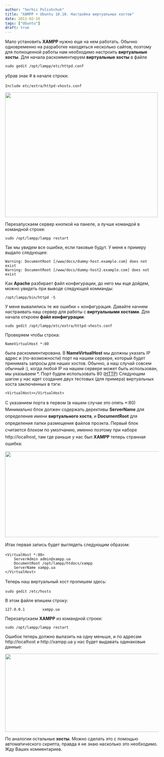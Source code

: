 ```yaml
---
author: "Serhii Polishchuk"
title: "XAMPP + Ubuntu 10.10. Настройка виртуальных хостов"
date: 2011-02-16
tags: ["Ubuntu"]
draft: true
---
```

<!--more-->
<p>Мало установить <strong>XAMPP</strong> нужно еще на нем работать. Обычно одновременно на разработке находяться несколько сайтов, поэтому для полноценной работы нам необходимо настроить <strong>виртуальные хосты</strong>.<!--more--> Для начала раскомментируем <strong>виртуальные хосты</strong> в файле</p>

<pre>
<code class="bash">sudo gedit /opt/lampp/etc/httpd.conf</code></pre>

<p><span style="line-height: 1.6em;">убрав знак # в начале строки:</span></p>

<pre>
<code>Include etc/extra/httpd-vhosts.conf</code></pre>

<p><img alt="" class="img-responsive" src="/uploads/2011/02/vhost.png" style="width: 500px; height: 409px;" /></p>

<p>Перезапускаем сервер кнопкой на панеле, а лучше командой в командной строке:</p>

<pre>
<code class="bash">sudo /opt/lampp/lampp restart</code></pre>

<p>Так мы увидем все ошибки, если таковые будут. У меня к примеру выдало следующее:</p>

<pre>
<code class="bash">Warning: DocumentRoot [/www/docs/dummy-host.example.com] does not exist
Warning: DocumentRoot [/www/docs/dummy-host2.example.com] does not exist</code></pre>

<p>Как <strong>Apache</strong> разбирает файл конфигурации, до него мы еще дойдем, можно увидеть при выводе следующей комманды:</p>

<pre>
<code class="bash">/opt/lampp/bin/httpd -S</code></pre>

<p>У меня вывалились те же ошибки + конфигурация. Давайте начнем настраивать наш сервер для работы с <strong>виртуальными хостами</strong>. Для начала откроем <strong>файл конфигурации</strong>:</p>

<pre>
<code class="bash">sudo gedit /opt/lampp/etc/extra/httpd-vhosts.conf</code></pre>

<p>Проверяем чтобы строка:</p>

<pre>
<code>NameVirtualHost *:80</code></pre>

<p>была раскомментирована. В <strong>NameVirtualHost</strong> мы должны указать IP адрес и (по-возможности) порт на нашем сервере, который будет принимать запросы для наших хостов. Обычно, а наш случай совсем обычный :), когда любой IP на нашем сервере может быть использован, мы указываем *. Порт будем использовать 80 (<a href="http://ru.wikipedia.org/wiki/%D0%A1%D0%BF%D0%B8%D1%81%D0%BE%D0%BA_%D0%BF%D0%BE%D1%80%D1%82%D0%BE%D0%B2_TCP_%D0%B8_UDP" target="_blank">HTTP</a>) Следующим шагом у нас идет создание двух тестовых (для примера) виртуальных хоста заключенных в тэги:</p>

<pre>
<code>&lt;VirtualHost&gt;&lt;/VirtualHost&gt;</code></pre>

<p><span style="line-height: 1.6em;">С указанием порта в первом (в нашем случае это опять *:80) Минимально блок должен содержать дерективы </span><strong style="line-height: 1.6em;">ServerName</strong><span style="line-height: 1.6em;"> для определения имени </span><strong style="line-height: 1.6em;">виртуального хоста</strong><span style="line-height: 1.6em;">, и </span><strong style="line-height: 1.6em;">DocumentRoot</strong><span style="line-height: 1.6em;"> для определения папки размещения файлов проэкта. Первый блок считается блоком по умолчанию, именно поэтому при наборе http://localhost, там где раньше у нас был </span><strong style="line-height: 1.6em;">XAMPP</strong><span style="line-height: 1.6em;"> теперь странная ошибка:</span></p>

<p><img alt="" class="img-responsive" src="/uploads/2011/02/error-vhost.png" style="width: 533px; height: 281px;" /></p>

<p><span style="line-height: 1.6em;">Итак первая запись будет выглядеть следующим образом:</span></p>

<pre>
<code>&lt;VirtualHost *:80&gt;
    ServerAdmin admin@xampp.ua
    DocumentRoot /opt/lampp/htdocs/xampp
    ServerName xampp.ua
&lt;/VirtualHost&gt;</code></pre>

<p><span style="line-height: 1.6em;">Теперь наш виртуальный хост пропишем здесь:</span></p>

<pre>
<code class="bash">sudo gedit /etc/hosts</code></pre>

<p>В этом файле впишем строку:</p>

<pre>
<code>127.0.0.1	       xampp.ua</code></pre>

<p>Перезапускаем <strong>XAMPP</strong> из командной строки:</p>

<pre>
<code class="bash">sudo /opt/lampp/lampp restart</code></pre>

<p>Ошибок теперь должно вылазить на одну меньше, и по адресам http://localhost и http://xampp.ua у нас будет выдавать одинаковые данные:</p>

<p><img alt="" class="img-responsive" src="/uploads/2011/02/xamppua.png" style="width: 530px; height: 256px;" /></p>

<p>По аналогии остальные <strong>хосты</strong>. Можно сделать это с помощью автоматического скрипта, правда я не знаю насколько это необходимо. Жду Ваших комментариев.</p>
